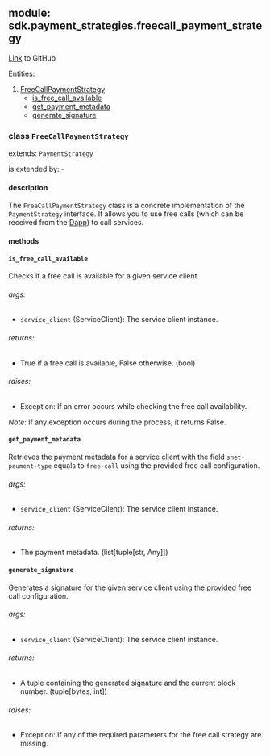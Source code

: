 ## module: sdk.payment_strategies.freecall_payment_strategy

[Link](https://github.com/singnet/snet-sdk-python/blob/master/snet/sdk/payment_strategies/freecall_payment_strategy.py) to GitHub

Entities:
1. [FreeCallPaymentStrategy](#class-freecallpaymentstrategy)
   - [is_free_call_available](#is_free_call_available)
   - [get_payment_metadata](#get_payment_metadata)
   - [generate_signature](#generate_signature)

### class `FreeCallPaymentStrategy`

extends: `PaymentStrategy`

is extended by: -

#### description

The `FreeCallPaymentStrategy` class is a concrete implementation of the `PaymentStrategy` interface.
It allows you to use free calls (which can be received from the [Dapp](https://beta.singularitynet.io/)) to 
call services. 

#### methods

#### `is_free_call_available`

Checks if a free call is available for a given service client.

###### args:

- `service_client` (ServiceClient): The service client instance.

###### returns:

- True if a free call is available, False otherwise. (bool)

###### raises:

-  Exception: If an error occurs while checking the free call availability.

_Note_: If any exception occurs during the process, it returns False.

#### `get_payment_metadata`

Retrieves the payment metadata for a service client with the field `snet-paument-type` equals to `free-call` 
using the provided free call configuration.

###### args:

- `service_client` (ServiceClient): The service client instance.

###### returns:

- The payment metadata. (list[tuple[str, Any]])

#### `generate_signature`

Generates a signature for the given service client using the provided free call configuration.

###### args:

- `service_client` (ServiceClient): The service client instance.

###### returns:

- A tuple containing the generated signature and the current block number. (tuple[bytes, int])

###### raises:

- Exception: If any of the required parameters for the free call strategy are missing.

